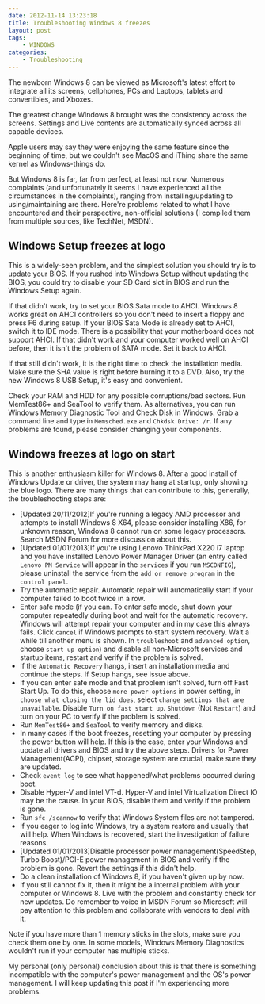 ```yaml
---
date: 2012-11-14 13:23:18
title: Troubleshooting Windows 8 freezes
layout: post
tags:
    - WINDOWS
categories:
    - Troubleshooting
---
```

The newborn Windows 8 can be viewed as Microsoft's latest effort to integrate all its screens, cellphones, PCs and Laptops, tablets and convertibles, and Xboxes.

The greatest change Windows 8 brought was the consistency across the screens. Settings and Live contents are automatically synced across all capable devices.

Apple users may say they were enjoying the same feature since the beginning of time, but we couldn't see MacOS and iThing share the same kernel as Windows-things do.

But Windows 8 is far, far from perfect, at least not now. Numerous complaints (and unfortunately it seems I have experienced all the circumstances in the complaints), ranging from installing/updating to using/maintaining are there. Here're problems related to what I have encountered and their perspective, non-official solutions (I compiled them from multiple sources, like TechNet, MSDN).

## Windows Setup freezes at logo ##
This is a widely-seen problem, and the simplest solution you should try is to update your BIOS. If you rushed into Windows Setup without updating the BIOS, you could try to disable your SD Card slot in BIOS and run the Windows Setup again.

If that didn't work, try to set your BIOS Sata mode to AHCI. Windows 8 works great on AHCI controllers so you don't need to insert a floppy and press F6 during setup. If your BIOS Sata Mode is already set to AHCI, switch it to IDE mode. There is a possibility that your motherboard does not support AHCI. If that didn't work and your computer worked well on AHCI before, then it isn't the problem of SATA mode. Set it back to AHCI.

If that still didn't work, it is the right time to check the installation media. Make sure the SHA value is right before burning it to a DVD. Also, try the new Windows 8 USB Setup, it's easy and convenient.

Check your RAM and HDD for any possible corruptions/bad sectors. Run MemTest86+ and SeaTool to verify them. As alternatives, you can run Windows Memory Diagnostic Tool and Check Disk in Windows. Grab a command line and type in `Memsched.exe` and `Chkdsk Drive: /r`. If any problems are found, please consider changing your components.

## Windows freezes at logo on start ##
This is another enthusiasm killer for Windows 8. After a good install of Windows Update or driver, the system may hang at startup, only showing the blue logo. There are many things that can contribute to this, generally, the troubleshooting steps are:

- [Updated 20/11/2012]If you're running a legacy AMD processor and attempts to install Windows 8 X64, please consider installing X86, for unknown reason, Windows 8 cannot run on some legacy processors. Search MSDN Forum for more discussion about this.
- [Updated 01/01/2013]If you're using Lenovo ThinkPad X220 i7 laptop and you have installed Lenovo Power Manager Driver (an entry called `Lenovo PM Service` will appear in the `services` if you run `MSCONFIG`), please uninstall the service from the `add or remove program` in the `control panel`.
- Try the automatic repair. Automatic repair will automatically start if your computer failed to boot twice in a row.
- Enter safe mode (if you can. To enter safe mode, shut down your computer repeatedly during boot and wait for the automatic recovery. Windows will attempt repair your computer and in my case this always fails. Click `cancel` if Windows prompts to start system recovery. Wait a while till another menu is shown. In `troubleshoot` and `advanced option`, choose `start up option`) and disable all non-Microsoft services and startup items, restart and verify if the problem is solved.
- If the `Automatic Recovery` hangs, insert an installation media and continue the steps. If Setup hangs, see issue above.
- If you can enter safe mode and that problem isn't solved, turn off Fast Start Up. To do this, choose `more power options` in power setting, in `choose what closing the lid does`, select `change settings that are unavailable`. Disable `Turn on fast start up`. `Shutdown` (Not `Restart`) and turn on your PC to verify if the problem is solved.
- Run `MemTest86+` and `SeaTool` to verify memory and disks. 
- In many cases if the boot freezes, resetting your computer by pressing the power button will help. If this is the case, enter your Windows and update all drivers and BIOS and try the above steps. Drivers for Power Management(ACPI), chipset, storage system are crucial, make sure they are updated.
- Check `event log` to see what happened/what problems occurred during boot.
- Disable Hyper-V and intel VT-d. Hyper-V and intel Virtualization Direct IO may be the cause. In your BIOS, disable them and verify if the problem is gone.
- Run `sfc /scannow` to verify that Windows System files are not tampered.
- If you eager to log into Windows, try a system restore and usually that will help. When Windows is recovered, start the investigation of failure reasons.
- [Updated 01/01/2013]Disable processor power management(SpeedStep, Turbo Boost)/PCI-E power management in BIOS and verify if the problem is gone. Revert the settings if this didn't help.
- Do a clean installation of Windows 8, if you haven't given up by now.
- If you still cannot fix it, then it might be a internal problem with your computer or Windows 8. Live with the problem and constantly check for new updates. Do remember to voice in MSDN Forum so Microsoft will pay attention to this problem and collaborate with vendors to deal with it.

Note if you have more than 1 memory sticks in the slots, make sure you check them one by one. In some models, Windows Memory Diagnostics wouldn't run if your computer has multiple sticks.

My personal (only personal) conclusion about this is that there is something incompatible with the computer's power management and the OS's power management.
I will keep updating this post if I'm experiencing more problems.
